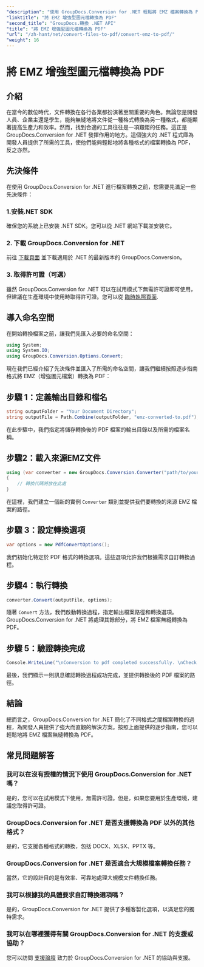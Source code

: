 ```yaml
---
"description": "使用 GroupDocs.Conversion for .NET 輕鬆將 EMZ 檔案轉換為 PDF。簡化您的文件轉換任務。"
"linktitle": "將 EMZ 增強型圖元檔轉換為 PDF"
"second_title": "GroupDocs.轉換 .NET API"
"title": "將 EMZ 增強型圖元檔轉換為 PDF"
"url": "/zh-hant/net/convert-files-to-pdf/convert-emz-to-pdf/"
"weight": 16
---
```


# 將 EMZ 增強型圖元檔轉換為 PDF

## 介紹
在當今的數位時代，文件轉換在各行各業都扮演著至關重要的角色。無論您是開發人員、企業主還是學生，能夠無縫地將文件從一種格式轉換為另一種格式，都能顯著提高生產力和效率。然而，找到合適的工具往往是一項艱鉅的任務。這正是 GroupDocs.Conversion for .NET 發揮作用的地方。這個強大的 .NET 程式庫為開發人員提供了所需的工具，使他們能夠輕鬆地將各種格式的檔案轉換為 PDF，反之亦然。
## 先決條件
在使用 GroupDocs.Conversion for .NET 進行檔案轉換之前，您需要先滿足一些先決條件：
### 1.安裝.NET SDK
確保您的系統上已安裝 .NET SDK。您可以從 .NET 網站下載並安裝它。
### 2. 下載 GroupDocs.Conversion for .NET
前往 [下載頁面](https://releases.groupdocs.com/conversion/net/) 並下載適用於 .NET 的最新版本的 GroupDocs.Conversion。
### 3. 取得許可證（可選）
雖然 GroupDocs.Conversion for .NET 可以在試用模式下無需許可證即可使用，但建議在生產環境中使用時取得許可證。您可以從 [臨時執照頁面](https://purchase。groupdocs.com/temporary-license/).

## 導入命名空間
在開始轉換檔案之前，讓我們先匯入必要的命名空間：
```csharp
using System;
using System.IO;
using GroupDocs.Conversion.Options.Convert;
```
現在我們已經介紹了先決條件並匯入了所需的命名空間，讓我們繼續按照逐步指南格式將 EMZ（增強圖元檔案）轉換為 PDF：
## 步驟 1：定義輸出目錄和檔名
```csharp
string outputFolder = "Your Document Directory";
string outputFile = Path.Combine(outputFolder, "emz-converted-to.pdf");
```
在此步驟中，我們指定將儲存轉換後的 PDF 檔案的輸出目錄以及所需的檔案名稱。
## 步驟2：載入來源EMZ文件
```csharp
using (var converter = new GroupDocs.Conversion.Converter("path/to/your/emz/file.emz"))
{
    // 轉換代碼將放在此處
}
```
在這裡，我們建立一個新的實例 `Converter` 類別並提供我們要轉換的來源 EMZ 檔案的路徑。
## 步驟 3：設定轉換選項
```csharp
var options = new PdfConvertOptions();
```
我們初始化特定於 PDF 格式的轉換選項。這些選項允許我們根據需求自訂轉換過程。
## 步驟4：執行轉換
```csharp
converter.Convert(outputFile, options);
```
隨著 `Convert` 方法，我們啟動轉換過程，指定輸出檔案路徑和轉換選項。 GroupDocs.Conversion for .NET 將處理其餘部分，將 EMZ 檔案無縫轉換為 PDF。
## 步驟 5：驗證轉換完成
```csharp
Console.WriteLine("\nConversion to pdf completed successfully. \nCheck output in {0}", outputFolder);
```
最後，我們顯示一則訊息確認轉換過程成功完成，並提供轉換後的 PDF 檔案的路徑。

## 結論
總而言之，GroupDocs.Conversion for .NET 簡化了不同格式之間檔案轉換的過程，為開發人員提供了強大而直觀的解決方案。按照上面提供的逐步指南，您可以輕鬆地將 EMZ 檔案無縫轉換為 PDF。
## 常見問題解答
### 我可以在沒有授權的情況下使用 GroupDocs.Conversion for .NET 嗎？
是的，您可以在試用模式下使用，無需許可證。但是，如果您要用於生產環境，建議您取得許可證。
### GroupDocs.Conversion for .NET 是否支援轉換為 PDF 以外的其他格式？
是的，它支援各種格式的轉換，包括 DOCX、XLSX、PPTX 等。
### GroupDocs.Conversion for .NET 是否適合大規模檔案轉換任務？
當然，它的設計目的是有效率、可靠地處理大規模文件轉換任務。
### 我可以根據我的具體要求自訂轉換選項嗎？
是的，GroupDocs.Conversion for .NET 提供了多種客製化選項，以滿足您的獨特需求。
### 我可以在哪裡獲得有關 GroupDocs.Conversion for .NET 的支援或協助？
您可以訪問 [支援論壇](https://forum.groupdocs.com/c/conversion/11) 致力於 GroupDocs.Conversion for .NET 的協助與支援。